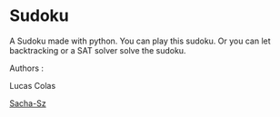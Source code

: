 # Sudoku

A Sudoku made with python. 
You can play this sudoku. Or you can let backtracking or a SAT solver solve the sudoku.

Authors :

Lucas Colas

[Sacha-Sz](https://github.com/sacha-sz)
